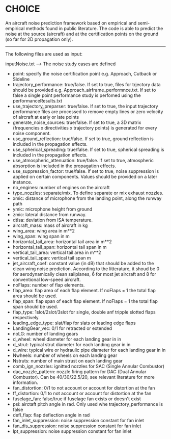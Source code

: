 # CHOICE
An aircraft noise prediction framework based on empirical and semi-empirical methods found in public literature. 
The code is able to predict the noise at the source (aircraft) and at the certification points on the ground (so far for 2D propagation only).  

-------------------------------------------------------------------------------
The following files are used as input:

inputNoise.txt --> The noise study cases are defined
- point: specify the noise certification point e.g. Approach, Cutback or Sideline
- trajectory_performance: true/false. If set to true, files for trjectory data should be provided e.g. Approach_airframe_performnce.txt. If set to false a single point performance study is perfomed using the performanceResults.txt
- use_trajectory_preparser: true/false. If set to true, the input trajectory performance files are processed to remove empty lines or zero velocity of aircraft at early or late points
- generate_noise_sources: true/false. If set to true, a 3D matrix (frequencies x directivities x trajectory points) is generated for every noise component.
- use_ground_reflection: true/false. If set to true, ground reflection is included in the propagation effects.
- use_spherical_spreading: true/false. If set to true, spherical spreading is included in the propagation effects.
- use_atmospheric_attenuation: true/false. If set to true, atmospheric absorption is included in the propagation effects.
- use_suppression_factor: true/false. If set to true, noise suppression is applied on certain components. Values should be provided on a later instance.
- no_engines: number of engines on the aircraft
- type_nozzles: separate/mix. To define separate or mix exhaust nozzles.
- xmic: distance of microphone from the landing point, along the runway path 
- ymic: microphone height from ground 
- zmic: lateral distance from runway. 
- dtIsa: deviation from ISA temperature.
- aircraft_mass: mass of aircraft in kg
- wing_area: wing area in m**2
- wing_span: wing span in m
- horizontal_tail_area: horizontal tail area in m**2
- horizontal_tail_span: horizontal tail span in m
- vertical_tail_area: vertical tail area in m**2
- vertical_tail_span: vertical tail span m
- jet_aircraft_coef: constant value (in dB) that should be added to the clean wing noise prediction. According to the litterature, it shoud be 0 for aerodynamically clean sailplanes, 6 for most jet aircraft and 8 for conventional low-speed aircraft.
- noFlaps: number of flap elements.
- flap_area: flap area of each flap element. If noFlaps = 1 the total flap area should be used.
- flap_span: flap span of each flap element. If noFlaps = 1 the total flap span should be used.
- flap_type: 1slot/2slot/3slot for single, double anf tripple slotted flaps respectively.
- leading_edge_type: slat/flap for slats or leading edge flaps
- LandingGear_vec: 0/1 for retracted or extended
- noLG: number of landing gears
- d_wheel: wheel diameter for each landing gear in in
- d_strut: typical strut diameter for each landing gear in in
- d_wire:  typical wire or hydraulic pipe diameter for each landing gear in in
- Nwheels: number of wheels on each landing gear
- Nstruts: number of main strust on each landing gear
- comb_ign_nozzles: ignitted nozzles for SAC (Single Annular Combustor)
- dac_nozzle_pattern: nozzle firing pattern for DAC (Dual Annular Combustor). Can be 40/30/22.5/20, see relevant literature for more information.
- fan_distortion: 0/1 to not account or account for distortion at the fan
- ff_distortion: 0/1 to not account or account for distortion at the fan
- fuselage_fan: false/true if fuselage fan exists or doesn't exist
- psi: airctaft pitch angle in rad. Only used whe trajectory_performance is false
- defl_flap: flap deflection angle in rad
- fan_inlet_suppression: noise suppression constant for fan inlet
- fan_dis_suppression: noise suppression constant for fan inlet
- lpt_suppression: noise suppression constant for fan inlet
